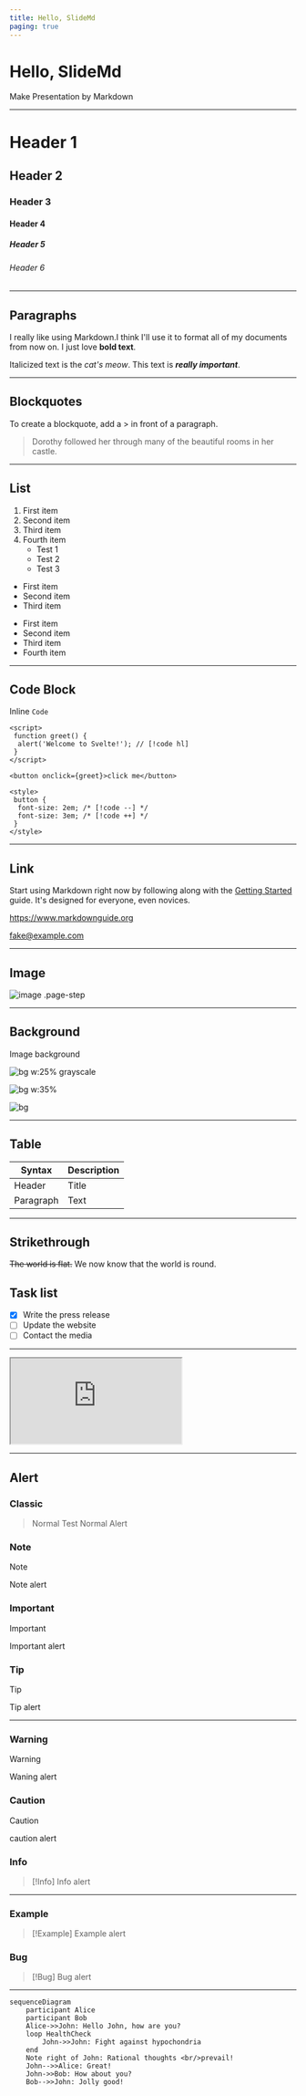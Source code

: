 ```yaml
---
title: Hello, SlideMd
paging: true
---
```


<!-- @_paging: skip -->

# Hello, SlideMd <!-- .text-red-500 .test -->

Make Presentation by Markdown

---

<!-- @class: !bg-blue-100 dark:!bg-gray-500 -->

# Header 1

## Header 2

### Header 3

#### Header 4

##### Header 5

###### Header 6

---

## Paragraphs

I really like using Markdown.I think I'll use it to format all of my documents from now on.
I just love **bold text**.

Italicized text is the *cat's meow*.
This text is ***really important***.

---

<!-- @class: _ -->

## Blockquotes

To create a blockquote, add a > in front of a paragraph.

> Dorothy followed her through many of the beautiful rooms in her castle.

---

## List

1. First item
2. Second item
3. Third item
4. Fourth item
    - Test 1
    - Test 2
    - Test 3

- First item
- Second item
- Third item

* First item
* Second item
* Third item
* Fourth item

---

## Code Block

Inline `Code`

```svelte
<script>
 function greet() {
  alert('Welcome to Svelte!'); // [!code hl]
 }
</script>

<button onclick={greet}>click me</button>

<style>
 button {
  font-size: 2em; /* [!code --] */
  font-size: 3em; /* [!code ++] */
 }
</style>
```

---

## Link

Start using Markdown right now by following along with the [Getting Started](https://www.markdownguide.org/getting-started/) guide. It's designed for everyone, even novices.

<https://www.markdownguide.org>

<fake@example.com>

---

## Image

![image .page-step](/favicon.png)

---

## Background

Image background

![bg w:25% grayscale](https://fakeimg.pl/800x600/0288d1/fff/?text=A)

![bg w:35%](https://fakeimg.pl/800x600/02669d/fff/?text=B)

![bg ](https://fakeimg.pl/800x600/67b8e3/fff/?text=C)

---

## Table

| Syntax      | Description |
| ----------- | ----------- |
| Header      | Title       |
| Paragraph   | Text        |

---

## Strikethrough

~~The world is flat.~~ We now know that the world is round.

## Task list

- [x] Write the press release
- [ ] Update the website
- [ ] Contact the media

---

<iframe src="https://svelte.dev/" ></iframe>

---

## Alert

### Classic

> Normal
> Test Normal Alert

### Note

> [!Note]
> Note alert

### Important

> [!Important]
> Important alert

### Tip

> [!Tip]
> Tip alert

---

### Warning

> [!Warning]
> Waning alert

### Caution

> [!Caution]
> caution alert

### Info

>[!Info]
> Info alert

---

### Example

>[!Example]
> Example alert

### Bug

>[!Bug]
> Bug alert

---

```mermaid
sequenceDiagram
    participant Alice
    participant Bob
    Alice->>John: Hello John, how are you?
    loop HealthCheck
        John->>John: Fight against hypochondria
    end
    Note right of John: Rational thoughts <br/>prevail!
    John-->>Alice: Great!
    John->>Bob: How about you?
    Bob-->>John: Jolly good!
```
